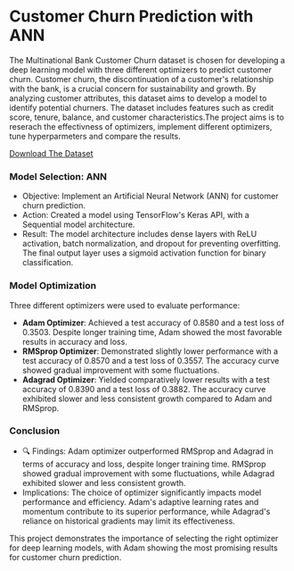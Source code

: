 # Customer Churn Prediction with ANN
The Multinational Bank Customer Churn dataset is chosen for developing a deep learning model with three different optimizers to predict customer churn. Customer churn, the discontinuation of a customer's relationship with the bank, is a crucial concern for sustainability and growth. By analyzing customer attributes, this dataset aims to develop a model to identify potential churners. The dataset includes features such as credit score, tenure, balance, and customer characteristics.The project aims is to reserach the effectivness of optimizers, implement different optimizers, tune hyperparmeters and compare the results.

[Download The Dataset](https://github.com/dhvanisoni/Customer-Churn-Prediction-with-three-different-State-of-the-art-optimizers/blob/main/Customer_churn.csv)


### Model Selection: ANN
- Objective: Implement an Artificial Neural Network (ANN) for customer churn prediction.
- Action: Created a model using TensorFlow's Keras API, with a Sequential model architecture.
- Result: The model architecture includes dense layers with ReLU activation, batch normalization, and dropout for preventing overfitting. The final output layer uses a sigmoid activation function for binary classification.

### Model Optimization
Three different optimizers were used to evaluate performance:
- **Adam Optimizer**: Achieved a test accuracy of 0.8580 and a test loss of 0.3503. Despite longer training time, Adam showed the most favorable results in accuracy and loss.
- **RMSprop Optimizer**: Demonstrated slightly lower performance with a test accuracy of 0.8570 and a test loss of 0.3557. The accuracy curve showed gradual improvement with some fluctuations.
- **Adagrad Optimizer**: Yielded comparatively lower results with a test accuracy of 0.8390 and a test loss of 0.3882. The accuracy curve exhibited slower and less consistent growth compared to Adam and RMSprop.

### Conclusion
- 🔍 Findings: Adam optimizer outperformed RMSprop and Adagrad in terms of accuracy and loss, despite longer training time. RMSprop showed gradual improvement with some fluctuations, while Adagrad exhibited slower and less consistent growth.
- Implications: The choice of optimizer significantly impacts model performance and efficiency. Adam's adaptive learning rates and momentum contribute to its superior performance, while Adagrad's reliance on historical gradients may limit its effectiveness.
  
This project demonstrates the importance of selecting the right optimizer for deep learning models, with Adam showing the most promising results for customer churn prediction. 
